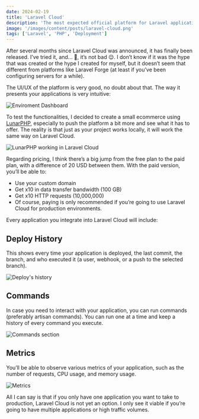 ```yaml
---
date: 2024-02-19
title: 'Laravel Cloud'
description: 'The most expected official platform for Laravel application deployments it is here'
image: '/images/content/posts/laravel-cloud.png'
tags: ['Laravel', 'PHP', 'Deployment']
---
```


After several months since Laravel Cloud was announced, it has finally been released. I’ve tried it, and... 🤩, it’s not bad 😌. I don’t know if it was the hype that was created or the hype I created for myself, but it doesn’t seem that different from platforms like Laravel Forge (at least if you’ve been configuring servers for a while).

The UI/UX of the platform is very good, no doubt about that. The way it presents your applications is very intuitive:


![Enviroment Dashboard](/images/content/posts/laravel-cloud/1.png)

To test the functionalities, I decided to create a small ecommerce using [LunarPHP](https://lunarphp.io/), especially to push the platform a bit more and see what it has to offer. The reality is that just as your project works locally, it will work the same way on Laravel Cloud.

![LunarPHP working in Laravel Cloud](/images/content/posts/laravel-cloud/2.png)

Regarding pricing, I think there’s a big jump from the free plan to the paid plan, with a difference of 20 USD between them. With the paid version, you’ll be able to:

- Use your custom domain
- Get x10 in data transfer bandwidth (100 GB)
- Get x10 HTTP requests (10,000,000)
- Of course, paying is only recommended if you’re going to use Laravel Cloud for production environments.

Every application you integrate into Laravel Cloud will include:

## Deploy History

This shows every time your application is deployed, the last commit, the branch, and who executed it (a user, webhook, or a push to the selected branch).


![Deploy's history](/images/content/posts/laravel-cloud/3.png)

## Commands
In case you need to interact with your application, you can run commands (preferably artisan commands). You can run one at a time and keep a history of every command you execute.

![Commands section](/images/content/posts/laravel-cloud/4.png)

## Metrics
You’ll be able to observe various metrics of your application, such as the number of requests, CPU usage, and memory usage.

![Metrics](/images/content/posts/laravel-cloud/5.png)

All I can say is that if you only have one application you want to take to production, Laravel Cloud is not yet an option. I only see it viable if you’re going to have multiple applications or high traffic volumes.